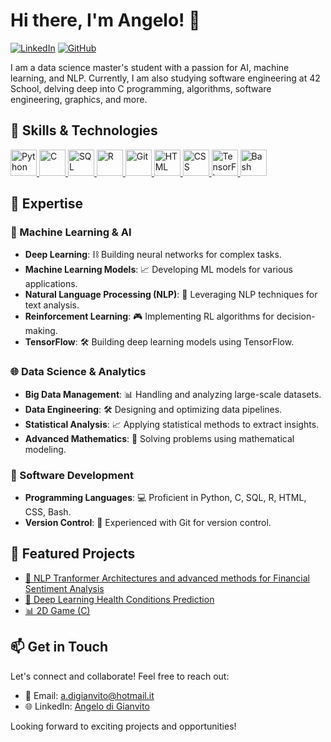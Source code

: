 # Hi there, I'm Angelo! 👋

[![LinkedIn](https://img.shields.io/badge/-LinkedIn-000?style=flat&logo=LinkedIn)](https://www.linkedin.com/in/angelo-d-157381105/)
[![GitHub](https://img.shields.io/badge/-GitHub-000?style=flat&logo=GitHub)](https://github.com/adgianv)

I am a data science master's student with a passion for AI, machine learning, and NLP. Currently, I am also studying software engineering at 42 School, delving deep into C programming, algorithms, software engineering, graphics, and more.

## 🚀 Skills & Technologies

<a href="https://www.python.org/" target="_blank"> <img src="https://raw.githubusercontent.com/rahul-jha98/github_readme_icons/main/language_and_tools/square/python/python.svg" alt="Python" height="42px"/> </a>
<a href="https://devdocs.io/c/" target="_blank"> <img src="https://raw.githubusercontent.com/rahul-jha98/github_readme_icons/main/language_and_tools/square/c/c.svg" alt="C" height="42px"/> </a>
<a href="https://www.mysql.com/" target="_blank"> <img src="https://raw.githubusercontent.com/rahul-jha98/github_profile_readme_icons/main/mysql/mysql.svg" alt="SQL" height="42px"/> </a>
<a href="https://www.r-project.org/" target="_blank"> <img src="https://raw.githubusercontent.com/rahul-jha98/github_profile_readme_icons/main/r/r.svg" alt="R" height="42px"/> </a>
<a href="https://git-scm.com/" target="_blank"> <img src="https://raw.githubusercontent.com/rahul-jha98/github_profile_readme_icons/main/git/git.svg" alt="Git" height="42px"/> </a>
<a href="https://developer.mozilla.org/en-US/docs/Web/HTML" target="_blank"> <img src="https://raw.githubusercontent.com/rahul-jha98/github_readme_icons/main/language_and_tools/square/html/html.svg" alt="HTML" height="42px"/> </a>
<a href="https://developer.mozilla.org/en-US/docs/Web/CSS" target="_blank"> <img src="https://raw.githubusercontent.com/rahul-jha98/github_readme_icons/main/language_and_tools/square/css/css.svg" alt="CSS" height="42px"/> </a>
<a href="https://www.tensorflow.org/" target="_blank"> <img src="https://raw.githubusercontent.com/rahul-jha98/github_readme_icons/main/language_and_tools/square/tensorflow/tensorflow.svg" alt="TensorFlow" height="42px"/> </a>
<a href="https://www.gnu.org/software/bash/" target="_blank"> <img src="https://raw.githubusercontent.com/rahul-jha98/github_readme_icons/main/language_and_tools/square/bash/bash.svg" alt="Bash" height="42px"/> </a>

## 🧠 Expertise

### 🤖 Machine Learning & AI
- **Deep Learning**: ⛓️ Building neural networks for complex tasks.
- **Machine Learning Models**: 📈 Developing ML models for various applications.
- **Natural Language Processing (NLP)**: 📝 Leveraging NLP techniques for text analysis.
- **Reinforcement Learning**: 🎮 Implementing RL algorithms for decision-making.
- **TensorFlow**: 🛠️ Building deep learning models using TensorFlow.

### 🌐 Data Science & Analytics
- **Big Data Management**: 📊 Handling and analyzing large-scale datasets.
- **Data Engineering**: 🛠️ Designing and optimizing data pipelines.
- **Statistical Analysis**: 📈 Applying statistical methods to extract insights.
- **Advanced Mathematics**: 🧮 Solving problems using mathematical modeling.

### 🚀 Software Development
- **Programming Languages**: 💻 Proficient in Python, C, SQL, R, HTML, CSS, Bash.
- **Version Control**: 📜 Experienced with Git for version control.


## 🌟 Featured Projects

- [🤖 NLP Tranformer Architectures and advanced methods for Financial Sentiment Analysis](https://github.com/adgianv/NLP-Transformer_architectures-Financial_Sentiment_Analysis_Twitter)
- [🧠 Deep Learning Health Conditions Prediction](https://github.com/adgianv/DeepLearning-MLP_Patients_Health_Predictions)
- [📊 2D Game (C)](https://github.com/adgianv/2D_Game-PacMan)

## 📫 Get in Touch

Let's connect and collaborate! Feel free to reach out:

- 📧 Email: a.digianvito@hotmail.it
- 🌐 LinkedIn: [Angelo di Gianvito](https://www.linkedin.com/in/angelo-d-157381105/)

Looking forward to exciting projects and opportunities!
